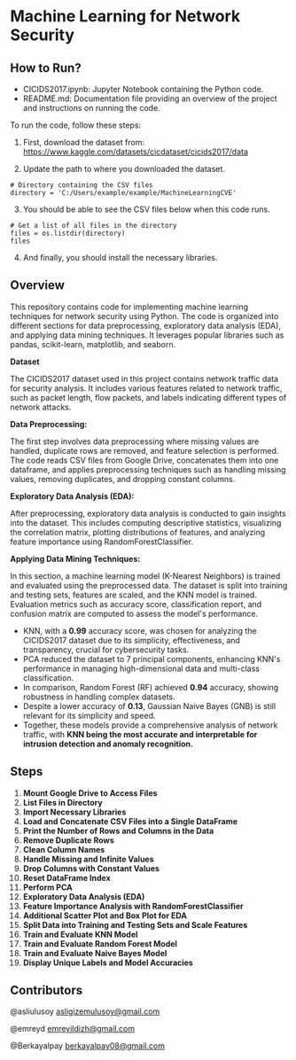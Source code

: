 # Machine Learning for Network Security

## How to Run?

* CICIDS2017.ipynb: Jupyter Notebook containing the Python code.
* README.md: Documentation file providing an overview of the project and instructions on running the code.
   
To run the code, follow these steps:

1. First, download the dataset from: https://www.kaggle.com/datasets/cicdataset/cicids2017/data

2. Update the path to where you downloaded the dataset.
```
# Directory containing the CSV files
directory = 'C:/Users/example/example/MachineLearningCVE'
```


3. You should be able to see the CSV files below when this code runs.
```
# Get a list of all files in the directory
files = os.listdir(directory)
files
```
4. And finally, you should install the necessary libraries.

## Overview
This repository contains code for implementing machine learning techniques for network security using Python. The code is organized into different sections for data preprocessing, exploratory data analysis (EDA), and applying data mining techniques. It leverages popular libraries such as pandas, scikit-learn, matplotlib, and seaborn.

**Dataset**

The CICIDS2017 dataset used in this project contains network traffic data for security analysis. It includes various features related to network traffic, such as packet length, flow packets, and labels indicating different types of network attacks.

**Data Preprocessing:**

The first step involves data preprocessing where missing values are handled, duplicate rows are removed, and feature selection is performed. The code reads CSV files from Google Drive, concatenates them into one dataframe, and applies preprocessing techniques such as handling missing values, removing duplicates, and dropping constant columns.

**Exploratory Data Analysis (EDA):** 

After preprocessing, exploratory data analysis is conducted to gain insights into the dataset. This includes computing descriptive statistics, visualizing the correlation matrix, plotting distributions of features, and analyzing feature importance using RandomForestClassifier.

**Applying Data Mining Techniques:**

In this section, a machine learning model (K-Nearest Neighbors) is trained and evaluated using the preprocessed data. The dataset is split into training and testing sets, features are scaled, and the KNN model is trained. Evaluation metrics such as accuracy score, classification report, and confusion matrix are computed to assess the model's performance.

* KNN, with a **0.99** accuracy score, was chosen for analyzing the CICIDS2017 dataset due to its simplicity, effectiveness, and transparency, crucial for cybersecurity tasks.
* PCA reduced the dataset to 7 principal components, enhancing KNN's performance in managing high-dimensional data and multi-class classification.
* In comparison, Random Forest (RF) achieved **0.94** accuracy, showing robustness in handling complex datasets.
* Despite a lower accuracy of **0.13**, Gaussian Naive Bayes (GNB) is still relevant for its simplicity and speed.
* Together, these models provide a comprehensive analysis of network traffic, with **KNN being the most accurate and interpretable for intrusion detection and anomaly recognition.**

## Steps

1. **Mount Google Drive to Access Files**
2. **List Files in Directory**
3. **Import Necessary Libraries**
4. **Load and Concatenate CSV Files into a Single DataFrame**
5. **Print the Number of Rows and Columns in the Data**
6. **Remove Duplicate Rows**
7. **Clean Column Names**
8. **Handle Missing and Infinite Values**
9. **Drop Columns with Constant Values**
10. **Reset DataFrame Index**
11. **Perform PCA**
12. **Exploratory Data Analysis (EDA)**
13. **Feature Importance Analysis with RandomForestClassifier**
14. **Additional Scatter Plot and Box Plot for EDA**
15. **Split Data into Training and Testing Sets and Scale Features**
16. **Train and Evaluate KNN Model**
17. **Train and Evaluate Random Forest Model**
18. **Train and Evaluate Naive Bayes Model**
19. **Display Unique Labels and Model Accuracies**

## Contributors
@asliulusoy asligizemulusoy@gmail.com

@emreyd emreyildizh@gmail.com

@Berkayalpay berkayalpay08@gmail.com

